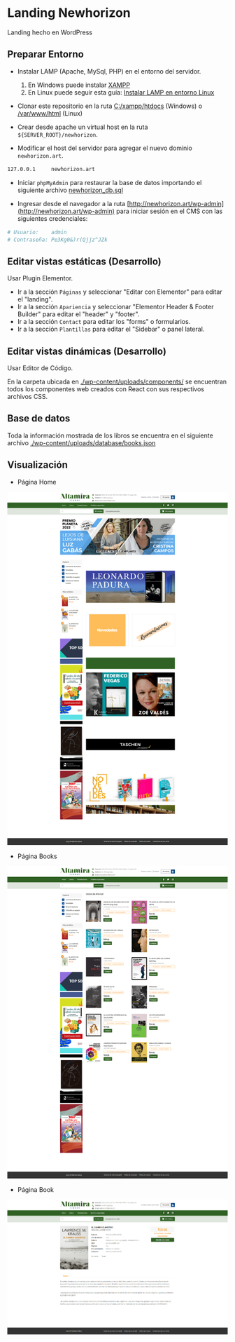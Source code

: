 # Landing Newhorizon

Landing hecho en WordPress

<!-- **DEMO** &#x279c; []() -->

## Preparar Entorno

- Instalar LAMP (Apache, MySql, PHP) en el entorno del servidor.

  1. En Windows puede instalar [XAMPP](https://www.apachefriends.org/es/index.html)
  2. En Linux puede seguir esta guía:
     [Instalar LAMP en entorno Linux](https://gist.github.com/EdixonAlberto/0c95d228896c1893cfbcd6d237475aaf)

- Clonar este repositorio en la ruta [C:/xampp/htdocs](C:\xampp\htdocs) (Windows) o [/var/www/html](/var/www/html)
  (Linux)

- Crear desde apache un virtual host en la ruta `${SERVER_ROOT}/newhorizon`.

- Modificar el host del servidor para agregar el nuevo dominio `newhorizon.art`.

```sh
127.0.0.1     newhorizon.art
```

- Iniciar `phpMyAdmin` para restaurar la base de datos importando el siguiente archivo
  [newhorizon_db.sql](./docs/newhorizon_db.sql)

- Ingresar desde el navegador a la ruta [http://newhorizon.art/wp-admin](http://newhorizon.art/wp-admin) para iniciar
  sesión en el CMS con las siguientes credenciales:

```sh
# Usuario:    admin
# Contraseña: Pe3Kg0&)r(Qjjz^JZk
```

## Editar vistas estáticas (Desarrollo)

Usar Plugin Elementor.

- Ir a la sección `Páginas` y seleccionar "Editar con Elementor" para editar el "landing".
- Ir a la sección `Apariencia` y seleccionar "Elementor Header & Footer Builder" para editar el "header" y "footer".
- Ir a la sección `Contact` para editar los "forms" o formularios.
- Ir a la sección `Plantillas` para editar el "Sidebar" o panel lateral.

## Editar vistas dinámicas (Desarrollo)

Usar Editor de Código.

En la carpeta ubicada en [./wp-content/uploads/components/](./wp-content/uploads/components/) se encuentran todos los
componentes web creados con React con sus respectivos archivos CSS.

## Base de datos

Toda la información mostrada de los libros se encuentra en el siguiente archivo
[./wp-content/uploads/database/books.json](./wp-content/uploads/database/books.json)

## Visualización

- Página Home

![preview-home](./preview-home.png)

- Página Books

![preview-books](./preview-books.png)

- Página Book

![preview-book](./preview-book.png)
